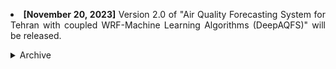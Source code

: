<p><li align="justify"><b>[November 20, 2023]</b> Version 2.0 of "Air Quality Forecasting System for Tehran with coupled WRF-Machine Learning Algorithms (DeepAQFS)" will be released.</li></p>

<!-- This section will be used as an archive manager-->
<details>
<summary>Archive</summary>
    <!--p>
    <li align="justify">Epcot is a theme park at Walt Disney World Resort featuring exciting attractions, international pavilions, award-winning fireworks and seasonal special events.</li>
    </p-->
</details>